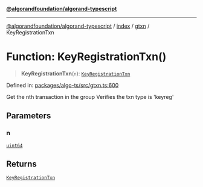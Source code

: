 [**@algorandfoundation/algorand-typescript**](../../../../README.md)

***

[@algorandfoundation/algorand-typescript](../../../../README.md) / [index](../../../README.md) / [gtxn](../README.md) / KeyRegistrationTxn

# Function: KeyRegistrationTxn()

> **KeyRegistrationTxn**(`n`): [`KeyRegistrationTxn`](../interfaces/KeyRegistrationTxn.md)

Defined in: [packages/algo-ts/src/gtxn.ts:600](https://github.com/algorandfoundation/puya-ts/blob/main/packages/algo-ts/src/gtxn.ts#L600)

Get the nth transaction in the group
Verifies the txn type is 'keyreg'

## Parameters

### n

[`uint64`](../../../type-aliases/uint64.md)

## Returns

[`KeyRegistrationTxn`](../interfaces/KeyRegistrationTxn.md)
